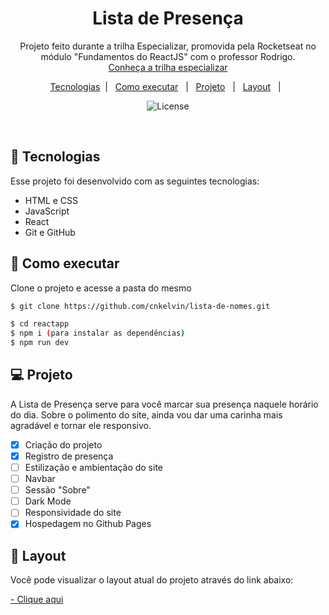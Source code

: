 <h1 align="center"> Lista de Presença </h1>

<p align="center">
Projeto feito durante a trilha Especializar, promovida pela Rocketseat no módulo "Fundamentos do ReactJS" com o professor Rodrigo. <br/>
<a href="https://app.rocketseat.com.br/discover-2022/trails/especializar">Conheça a trilha especializar</a>
</p>

<p align="center">
  <a href="#-tecnologias">Tecnologias</a>&nbsp;&nbsp;|&nbsp;&nbsp;
  <a href="#-como-executar">Como executar</a>&nbsp;&nbsp; |&nbsp;&nbsp;
  <a href="#-projeto">Projeto</a>&nbsp;&nbsp; |&nbsp;&nbsp;
  <a href="#-layout">Layout</a>&nbsp;&nbsp; |&nbsp;&nbsp;
</p>

<p align="center">
  <img alt="License" src="https://img.shields.io/static/v1?label=license&message=MIT&color=49AA26&labelColor=000000">
</p>

<br>

## 🧪 Tecnologias

Esse projeto foi desenvolvido com as seguintes tecnologias:

- HTML e CSS
- JavaScript
- React
- Git e GitHub

## 🚀 Como executar

Clone o projeto e acesse a pasta do mesmo

```bash
$ git clone https://github.com/cnkelvin/lista-de-nomes.git

$ cd reactapp
$ npm i (para instalar as dependências)
$ npm run dev

```

## 💻 Projeto

A Lista de Presença serve para você marcar sua presença naquele horário do dia. Sobre o polimento do site, ainda vou dar uma carinha mais agradável e tornar ele responsivo.

- [x] Criação do projeto
- [x] Registro de presença
- [ ] Estilização e ambientação do site
- [ ] Navbar
- [ ] Sessão "Sobre"
- [ ] Dark Mode
- [ ] Responsividade do site
- [x] Hospedagem no Github Pages

## 🔖 Layout

Você pode visualizar o layout atual do projeto através do link abaixo:

[- Clique aqui](https://lista-de-nomes.vercel.app/)

